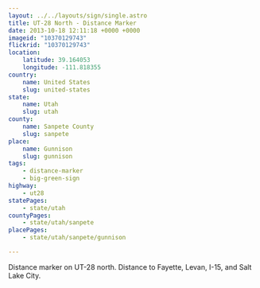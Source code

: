 ```yaml
---
layout: ../../layouts/sign/single.astro
title: UT-28 North - Distance Marker
date: 2013-10-18 12:11:18 +0000 +0000
imageid: "10370129743"
flickrid: "10370129743"
location:
    latitude: 39.164053
    longitude: -111.818355
country:
    name: United States
    slug: united-states
state:
    name: Utah
    slug: utah
county:
    name: Sanpete County
    slug: sanpete
place:
    name: Gunnison
    slug: gunnison
tags:
    - distance-marker
    - big-green-sign
highway:
    - ut28
statePages:
    - state/utah
countyPages:
    - state/utah/sanpete
placePages:
    - state/utah/sanpete/gunnison

---
```

Distance marker on UT-28 north.  Distance to Fayette, Levan, I-15, and Salt Lake City.